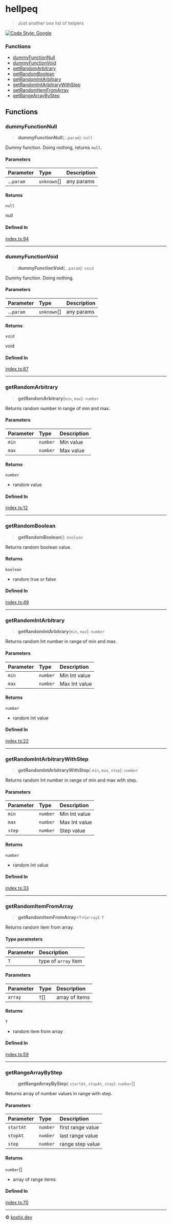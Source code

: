 # hellpeq
> Just another one list of helpers

[![Code Style: Google](https://img.shields.io/badge/code%20style-google-blueviolet.svg)](https://github.com/google/gts)


<!--READMEQ:docsSection-->
### Functions

- [dummyFunctionNull](README.md#dummyfunctionnull)
- [dummyFunctionVoid](README.md#dummyfunctionvoid)
- [getRandomArbitrary](README.md#getrandomarbitrary)
- [getRandomBoolean](README.md#getrandomboolean)
- [getRandomIntArbitrary](README.md#getrandomintarbitrary)
- [getRandomIntArbitraryWithStep](README.md#getrandomintarbitrarywithstep)
- [getRandomItemFromArray](README.md#getrandomitemfromarray)
- [getRangeArrayByStep](README.md#getrangearraybystep)

## Functions

### dummyFunctionNull

> **dummyFunctionNull**(...`param`): `null`

Dummy function. Doing nothing, returns `null`.

#### Parameters

| Parameter | Type | Description |
| :------ | :------ | :------ |
| ...`param` | `unknown`[] | any params |

#### Returns

`null`

null

#### Defined In

[index.ts:94](https://github.com/kostixdev/hellpeq/blob/9b9f156/src/index.ts#L94)

***

### dummyFunctionVoid

> **dummyFunctionVoid**(...`param`): `void`

Dummy function. Doing nothing.

#### Parameters

| Parameter | Type | Description |
| :------ | :------ | :------ |
| ...`param` | `unknown`[] | any params |

#### Returns

`void`

void

#### Defined In

[index.ts:87](https://github.com/kostixdev/hellpeq/blob/9b9f156/src/index.ts#L87)

***

### getRandomArbitrary

> **getRandomArbitrary**(`min`, `max`): `number`

Returns random number in range of min and max.

#### Parameters

| Parameter | Type | Description |
| :------ | :------ | :------ |
| `min` | `number` | Min value |
| `max` | `number` | Max value |

#### Returns

`number`

- random value

#### Defined In

[index.ts:12](https://github.com/kostixdev/hellpeq/blob/9b9f156/src/index.ts#L12)

***

### getRandomBoolean

> **getRandomBoolean**(): `boolean`

Returns random boolean value.

#### Returns

`boolean`

- random true or false

#### Defined In

[index.ts:49](https://github.com/kostixdev/hellpeq/blob/9b9f156/src/index.ts#L49)

***

### getRandomIntArbitrary

> **getRandomIntArbitrary**(`min`, `max`): `number`

Returns random Int number in range of min and max.

#### Parameters

| Parameter | Type | Description |
| :------ | :------ | :------ |
| `min` | `number` | Min Int value |
| `max` | `number` | Max Int value |

#### Returns

`number`

- random Int value

#### Defined In

[index.ts:22](https://github.com/kostixdev/hellpeq/blob/9b9f156/src/index.ts#L22)

***

### getRandomIntArbitraryWithStep

> **getRandomIntArbitraryWithStep**(
  `min`,
  `max`,
  `step`): `number`

Returns random Int number in range of min and max with step.

#### Parameters

| Parameter | Type | Description |
| :------ | :------ | :------ |
| `min` | `number` | Min Int value |
| `max` | `number` | Max Int value |
| `step` | `number` | Step value |

#### Returns

`number`

- random Int value

#### Defined In

[index.ts:33](https://github.com/kostixdev/hellpeq/blob/9b9f156/src/index.ts#L33)

***

### getRandomItemFromArray

> **getRandomItemFromArray**<`T`>(`array`): `T`

Returns random item from array.

#### Type parameters

| Parameter | Description |
| :------ | :------ |
| `T` | type of `array` item |

#### Parameters

| Parameter | Type | Description |
| :------ | :------ | :------ |
| `array` | `T`[] | array of items |

#### Returns

`T`

- random item from array

#### Defined In

[index.ts:59](https://github.com/kostixdev/hellpeq/blob/9b9f156/src/index.ts#L59)

***

### getRangeArrayByStep

> **getRangeArrayByStep**(
  `startAt`,
  `stopAt`,
  `step`): `number`[]

Returns array of number values in range with step.

#### Parameters

| Parameter | Type | Description |
| :------ | :------ | :------ |
| `startAt` | `number` | first range value |
| `stopAt` | `number` | last range value |
| `step` | `number` | range step value |

#### Returns

`number`[]

- array of range items

#### Defined In

[index.ts:70](https://github.com/kostixdev/hellpeq/blob/9b9f156/src/index.ts#L70)
<!--/READMEQ:docsSection-->


---
© [kostix.dev][kostix-url]


[kostix-url]: https://kostix.dev
[threejs-url]: https://threejs.org
